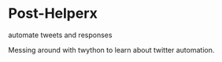 # Post-Helperx
automate tweets and responses

Messing around with twython to learn about twitter automation.
